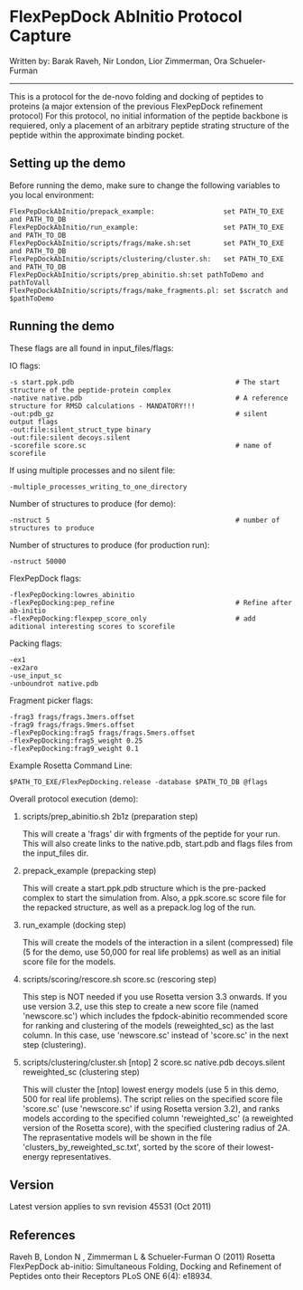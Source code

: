 FlexPepDock AbInitio Protocol Capture
=====================================

Written by: Barak Raveh, Nir London, Lior Zimmerman, Ora Schueler-Furman  

---

This is a protocol for the de-novo folding and docking of peptides to proteins (a major extension of the previous FlexPepDock refinement protocol)
For this protocol, no initial information of the peptide backbone is requiered, only a placement of an arbitrary peptide strating 
structure of the peptide within the approximate binding pocket.

Setting up the demo
-------------------

Before running the demo, make sure to change the following variables to you 
local environment:

    FlexPepDockAbInitio/prepack_example:                 set PATH_TO_EXE and PATH_TO_DB
    FlexPepDockAbInitio/run_example:                     set PATH_TO_EXE and PATH_TO_DB
    FlexPepDockAbInitio/scripts/frags/make.sh:set        set PATH_TO_EXE and PATH_TO_DB
    FlexPepDockAbInitio/scripts/clustering/cluster.sh:   set PATH_TO_EXE and PATH_TO_DB 
    FlexPepDockAbInitio/scripts/prep_abinitio.sh:set pathToDemo and pathToVall
    FlexPepDockAbInitio/scripts/frags/make_fragments.pl: set $scratch and $pathToDemo

Running the demo
----------------

These flags are all found in input_files/flags:

IO flags:

    -s start.ppk.pdb                                        # The start structure of the peptide-protein complex
    -native native.pdb                                      # A reference structure for RMSD calculations - MANDATORY!!!
    -out:pdb_gz                                             # silent output flags
    -out:file:silent_struct_type binary
    -out:file:silent decoys.silent
    -scorefile score.sc                                     # name of scorefile

If using multiple processes and no silent file:

    -multiple_processes_writing_to_one_directory

Number of structures to produce (for demo):

    -nstruct 5                                              # number of structures to produce 

Number of structures to produce (for production run):

    -nstruct 50000

FlexPepDock flags:

    -flexPepDocking:lowres_abinitio
    -flexPepDocking:pep_refine                              # Refine after ab-initio
    -flexPepDocking:flexpep_score_only                      # add aditional interesting scores to scorefile

Packing flags:

    -ex1
    -ex2aro
    -use_input_sc
    -unboundrot native.pdb

Fragment picker flags:

    -frag3 frags/frags.3mers.offset
    -frag9 frags/frags.9mers.offset
    -flexPepDocking:frag5 frags/frags.5mers.offset
    -flexPepDocking:frag5_weight 0.25
    -flexPepDocking:frag9_weight 0.1

Example Rosetta Command Line:

    $PATH_TO_EXE/FlexPepDocking.release -database $PATH_TO_DB @flags

Overall protocol execution (demo):

1.  scripts/prep_abinitio.sh 2b1z (preparation step)

    This will create a 'frags' dir with frgments of the peptide for your run. 
    This will also create links to the native.pdb, start.pdb and flags files 
    from the input_files dir.

2.  prepack_example (prepacking step)

    This will create a start.ppk.pdb structure which is the pre-packed complex 
    to start the simulation from. Also, a ppk.score.sc score file for the 
    repacked structure, as well as a prepack.log log of the run.

3.  run_example (docking step)

    This will create the models of the interaction in a silent (compressed) 
    file (5 for the demo, use 50,000 for real life problems) as well as an 
    initial score file for the models. 

4.  scripts/scoring/rescore.sh score.sc (rescoring step)

    This step is NOT needed if you use Rosetta version 3.3 onwards. If you use 
    version 3.2, use this step to create a new score file (named 'newscore.sc') 
    which includes the fpdock-abinitio recommended score for ranking and 
    clustering of the models (reweighted_sc) as the last column. In this case, 
    use 'newscore.sc' instead of 'score.sc' in the next step (clustering).

5.  scripts/clustering/cluster.sh [ntop] 2 score.sc native.pdb decoys.silent reweighted_sc (clustering step)

    This will cluster the [ntop] lowest energy models (use 5 in this demo, 500 
    for real life problems). The script relies on the specified score file 
    'score.sc' (use 'newscore.sc' if using Rosetta version 3.2), and ranks 
    models according to the specified column 'reweighted_sc' (a reweighted 
    version of the Rosetta score), with the specified clustering radius of 2A. 
    The reprasentative models will be shown in the file 
    'clusters_by_reweighted_sc.txt', sorted by the score of their lowest-energy 
    representatives.

Version
-------
Latest version applies to svn revision 45531 (Oct 2011)


References
----------
Raveh B, London N , Zimmerman L & Schueler-Furman O (2011)
Rosetta FlexPepDock ab-initio: Simultaneous Folding, Docking and Refinement of 
Peptides onto their Receptors PLoS ONE 6(4): e18934.
